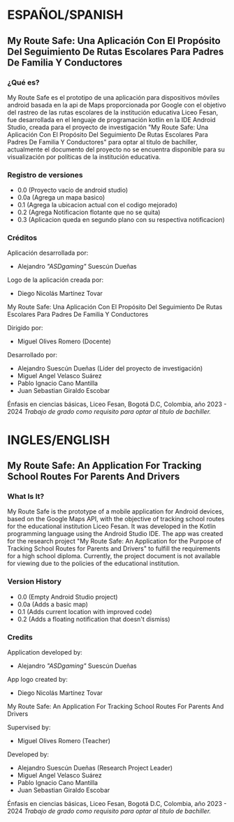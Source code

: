 # ESPAÑOL/SPANISH

## My Route Safe: Una Aplicación Con El Propósito Del Seguimiento De Rutas Escolares Para Padres De Familia Y Conductores

### ¿Qué es?
My Route Safe es el prototipo de una aplicación para dispositivos móviles android basada en la api de Maps proporcionada por Google con el objetivo del rastreo de las rutas escolares de la institución educativa Liceo Fesan, fue desarrollada en el lenguaje de programación kotlin en la IDE Android Studio, creada para el proyecto de investigación "My Route Safe: Una Aplicación Con El Propósito Del Seguimiento De Rutas Escolares Para Padres De Familia Y Conductores" para optar al titulo de bachiller, actualmente el documento del proyecto no se encuentra disponible para su visualización por políticas de la institución educativa.

### Registro de versiones
* 0.0 (Proyecto vacío de android studio)
* 0.0a (Agrega un mapa basico)
* 0.1 (Agrega la ubicacion actual con el codigo mejorado)
* 0.2 (Agrega Notificacion flotante que no se quita)
* 0.3 (Aplicacion queda en segundo plano con su respectiva notificacion)

### Créditos 
Aplicación desarrollada por: 
* Alejandro _"ASDgaming"_ Suescún Dueñas

Logo de la aplicación creada por:
* Diego Nicolás Martínez Tovar 


My Route Safe: Una Aplicación Con El Propósito Del Seguimiento De Rutas Escolares Para Padres De Familia Y Conductores

Dirigido por:

* Miguel Olives Romero (Docente)

Desarrollado por:

* Alejandro Suescún Dueñas (Líder del proyecto de investigación)
* Miguel Angel Velasco Suárez 
* Pablo Ignacio Cano Mantilla
* Juan Sebastian Giraldo Escobar

Énfasis en ciencias básicas, Liceo Fesan, Bogotá D.C, Colombia, año 2023 - 2024
_Trabajo de grado como requisito
para optar al título de bachiller._



# INGLES/ENGLISH

## My Route Safe: An Application For Tracking School Routes For Parents And Drivers 

### What Is It?
My Route Safe is the prototype of a mobile application for Android devices, based on the Google Maps API, with the objective of tracking school routes for the educational institution Liceo Fesan. It was developed in the Kotlin programming language using the Android Studio IDE. The app was created for the research project "My Route Safe: An Application for the Purpose of Tracking School Routes for Parents and Drivers" to fulfill the requirements for a high school diploma. Currently, the project document is not available for viewing due to the policies of the educational institution.

### Version History
* 0.0 (Empty Android Studio project)
* 0.0a (Adds a basic map)
* 0.1 (Adds current location with improved code)
* 0.2 (Adds a floating notification that doesn't dismiss)

### Credits

Application developed by:
* Alejandro _"ASDgaming"_ Suescún Dueñas

App logo created by:
* Diego Nicolás Martínez Tovar


My Route Safe: An Application For Tracking School Routes For Parents And Drivers 

Supervised by:

* Miguel Olives Romero (Teacher)

Developed by:

* Alejandro Suescún Dueñas (Research Project Leader)
* Miguel Angel Velasco Suárez 
* Pablo Ignacio Cano Mantilla
* Juan Sebastian Giraldo Escobar

Énfasis en ciencias básicas, Liceo Fesan, Bogotá D.C, Colombia, año 2023 - 2024
_Trabajo de grado como requisito
para optar al título de bachiller._

